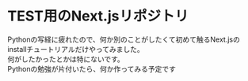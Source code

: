 # TEST用のNext.jsリポジトリ
Pythonの写経に疲れたので、何か別のことがしたくて初めて触るNext.jsのinstallチュートリアルだけやってみました。  
何がしたかったとかは特にないです。  
Pythonの勉強が片付いたら、何か作ってみる予定です